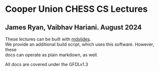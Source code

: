 # Cooper Union CHESS CS Lectures
## James Ryan, Vaibhav Hariani. August 2024

These lectures can be built with [mdslides](https://gitlab.com/da_doomer/markdown-slides).  
We provide an additional build script, which uses this software. However, these  
docs can operate as plain markdown, as well.  

All docs are covered under the GFDLv1.3
